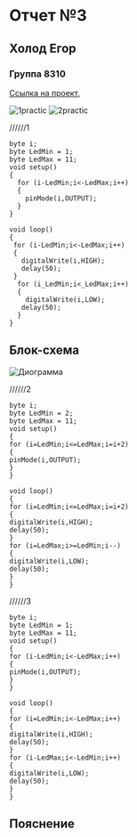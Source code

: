 # Отчет №3
## Холод Егор
### Группа 8310


[Ссылка на проект.](https://www.tinkercad.com/things/lQFXhApmgRb-neat-duup-albar/editel?sharecode=KEmOuWFmRSa9RF8dlvIPBPZ8co_H_y2M2J33ZksteYQ)

![1practic](https://user-images.githubusercontent.com/106704479/195206070-5ec7d0fe-2cd0-4ea4-bda7-e6b46f97fade.jpg)
![2practic](https://user-images.githubusercontent.com/106704479/195206064-ce495b57-23ee-4264-9df5-e69bdd5a3b57.jpg)


//////1
```С++
byte i;
byte LedMin = 1;
byte LedMax = 11;
void setup()
{
  for (i-LedMin;i<-LedMax;i++)
  {
    pinMode(i,OUTPUT);
  }
}

void loop()
{
 for (i-LedMin;i<-LedMax;i++)
 {
   digitalWrite(i,HIGH);
   delay(50);
 }
  for (i_LedMin;i<_LedMax;i++)
  {
    digitalWrite(i,LOW);
   delay(50);
  }
}
```

## Блок-схема
![Диограмма]()

//////2
```С++
byte i;
byte LedMin = 2;
byte LedMax = 11;
void setup()
{
for (i=LedMin;i<=LedMax;i=i+2)
{
pinMode(i,OUTPUT);
}
}

void loop()
{
for (i=LedMin;i<=LedMax;i=i+2)
{
digitalWrite(i,HIGH);
delay(50);
}
for (i=LedMax;i>=LedMin;i--)
{
digitalWrite(i,LOW);
delay(50);
}
}
```

//////3
```С++
byte i;
byte LedMin = 1;
byte LedMax = 11;
void setup()
{
for (i-LedMin;i<-LedMax;i++)
{
pinMode(i,OUTPUT);
}
}

void loop()
{
for (i=LedMin;i<-LedMax;i++)
{
digitalWrite(i,HIGH);
delay(50);
}
for (i-LedMax;i<-LedMin;i++)
{
digitalWrite(i,LOW);
delay(50);
}
}
```

## Пояснение



